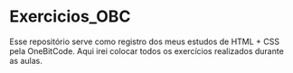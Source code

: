 # Exercicios_OBC
Esse repositório serve como registro dos meus estudos de HTML + CSS pela OneBitCode. Aqui irei colocar todos os exercícios realizados durante as aulas.
